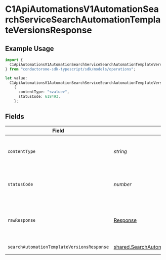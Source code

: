 # C1ApiAutomationsV1AutomationSearchServiceSearchAutomationTemplateVersionsResponse

## Example Usage

```typescript
import {
  C1ApiAutomationsV1AutomationSearchServiceSearchAutomationTemplateVersionsResponse,
} from "conductorone-sdk-typescript/sdk/models/operations";

let value:
  C1ApiAutomationsV1AutomationSearchServiceSearchAutomationTemplateVersionsResponse =
    {
      contentType: "<value>",
      statusCode: 618493,
    };
```

## Fields

| Field                                                                                                                     | Type                                                                                                                      | Required                                                                                                                  | Description                                                                                                               |
| ------------------------------------------------------------------------------------------------------------------------- | ------------------------------------------------------------------------------------------------------------------------- | ------------------------------------------------------------------------------------------------------------------------- | ------------------------------------------------------------------------------------------------------------------------- |
| `contentType`                                                                                                             | *string*                                                                                                                  | :heavy_check_mark:                                                                                                        | HTTP response content type for this operation                                                                             |
| `statusCode`                                                                                                              | *number*                                                                                                                  | :heavy_check_mark:                                                                                                        | HTTP response status code for this operation                                                                              |
| `rawResponse`                                                                                                             | [Response](https://developer.mozilla.org/en-US/docs/Web/API/Response)                                                     | :heavy_check_mark:                                                                                                        | Raw HTTP response; suitable for custom response parsing                                                                   |
| `searchAutomationTemplateVersionsResponse`                                                                                | [shared.SearchAutomationTemplateVersionsResponse](../../../sdk/models/shared/searchautomationtemplateversionsresponse.md) | :heavy_minus_sign:                                                                                                        | Successful response                                                                                                       |